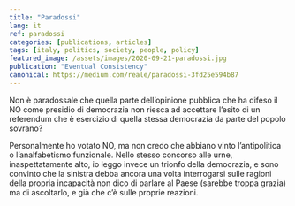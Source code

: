 ```yaml
---
title: "Paradossi"
lang: it
ref: paradossi
categories: [publications, articles]
tags: [italy, politics, society, people, policy]
featured_image: /assets/images/2020-09-21-paradossi.jpg
publication: "Eventual Consistency"
canonical: https://medium.com/reale/paradossi-3fd25e594b87
---
```


Non è paradossale che quella parte dell’opinione pubblica che ha difeso il NO come presidio di democrazia non riesca ad accettare l’esito di un referendum che è esercizio di quella stessa democrazia da parte del popolo sovrano?

Personalmente ho votato NO, ma non credo che abbiano vinto l’antipolitica o l’analfabetismo funzionale. Nello stesso concorso alle urne, inaspettatamente alto, io leggo invece un trionfo della democrazia, e sono convinto che la sinistra debba ancora una volta interrogarsi sulle ragioni della propria incapacità non dico di parlare al Paese (sarebbe troppa grazia) ma di ascoltarlo, e già che c’è sulle proprie reazioni.
